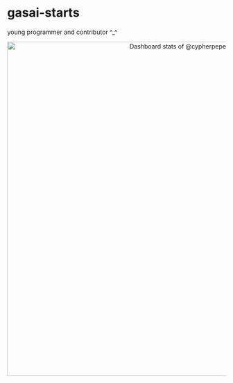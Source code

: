 # gasai-starts
young programmer and contributor
^_^
<!-- Copy-paste in your Readme.md file -->

<a href="https://next.ossinsight.io/widgets/official/compose-user-dashboard-stats?user_id=125112044" target="_blank" style="display: block" align="center">
  <picture>
    <source media="(prefers-color-scheme: dark)" srcset="https://next.ossinsight.io/widgets/official/compose-user-dashboard-stats/thumbnail.png?user_id=125112044&image_size=auto&color_scheme=dark" width="771" height="auto">
    <img alt="Dashboard stats of @cypherpepe" src="https://next.ossinsight.io/widgets/official/compose-user-dashboard-stats/thumbnail.png?user_id=125112044&image_size=auto&color_scheme=light" width="771" height="auto">
  </picture>
</a>

<!-- Made with [OSS Insight](https://ossinsight.io/) -->
